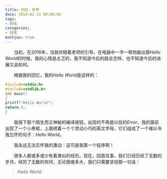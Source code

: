 ```yaml
---
title: 你好，世界
date: 2019-02-13 00:00:00
tags:
- 随笔
categories:
- 随笔
mathjax: true
---
```

　　当初，在$2016$年，当我伴随着老师的引导，在电脑中一字一顿地敲出那$Hello$ $World$的时候，我的心情是忐忑的，我不知道今后的路会怎样，也不知道今后的进展又会如何。
<!-- more -->
　　根据我的回忆，我的$Hello$ $World$是这样的：
```c
#include<stdio.h>
#include<stdlib.h>
int main()
{
printf("Hello World");
return 0;
}
```

　　我按下那个陌生而又神秘的编译按钮，出现的不再是以往的$Error$，我的面前出现了一个小黑框，上面绣着一个个灵动小巧的英文字母，它们组成了一个难以令我忘怀的句子：$Hello$ $World$。

　　我永远无法忘怀我的激动：这可是我第一个程序啊！

　　很多人都或多或少有着类似的经历。现在，回首往事，我们已经历经了无数的岁月，经历了无数的坎坷，无论困难多大，我们只需要坚信那一句话：
>$Hello$ $World$
